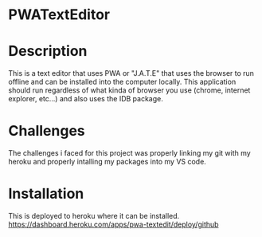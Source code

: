 # PWATextEditor
# Description
This is a text editor that uses PWA or "J.A.T.E" that uses the browser to run offline and can be installed into the computer locally.
This application should run regardless of what kinda of browser you use (chrome, internet explorer, etc...) and also uses the IDB package.
# Challenges
The challenges i faced for this project was properly linking my git with my heroku and properly intalling my packages into my VS code.
# Installation
This is deployed to heroku where it can be installed.
https://dashboard.heroku.com/apps/pwa-textedit/deploy/github
